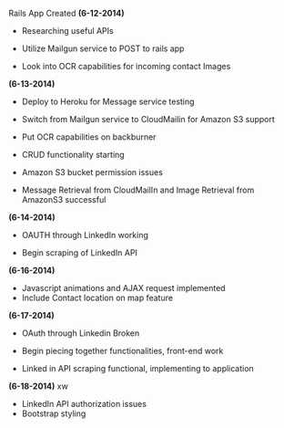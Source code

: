 Rails App Created **(6-12-2014)**
- Researching useful APIs
- Utilize Mailgun service to POST to rails app

- Look into OCR capabilities for incoming contact Images

**(6-13-2014)**

- Deploy to Heroku for Message service testing

- Switch from Mailgun service to CloudMailin for Amazon S3 support

- Put OCR capabilities on backburner

- CRUD functionality starting
- Amazon S3 bucket permission issues
- Message Retrieval from CloudMailIn and Image Retrieval from AmazonS3 successful

**(6-14-2014)**

- OAUTH through LinkedIn working

- Begin scraping of LinkedIn API

**(6-16-2014)**

- Javascript animations and AJAX request implemented
- Include Contact location on map feature


**(6-17-2014)**

- OAuth through Linkedin Broken

- Begin piecing together functionalities, front-end work
- Linked in API scraping functional, implementing to application

**(6-18-2014)**
xw
- LinkedIn API authorization issues
- Bootstrap styling